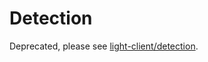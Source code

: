 # Detection

Deprecated, please see [light-client/detection](https://github.com/cometbft/cometbft/blob/v0.38.x/spec/light-client/detection).
